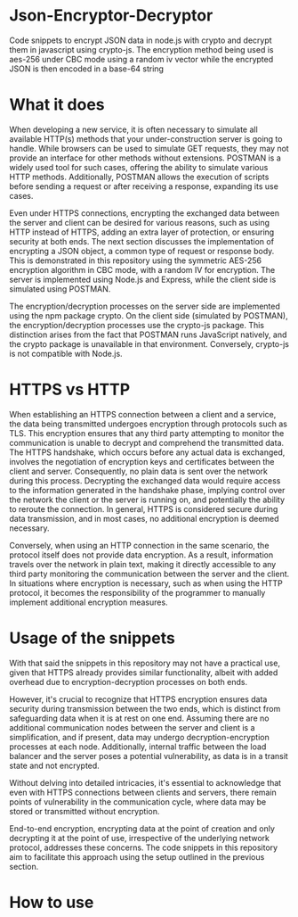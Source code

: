 # Json-Encryptor-Decryptor
Code snippets to encrypt JSON data in node.js with crypto and decrypt them in javascript using crypto-js. The encryption method being used is aes-256 under CBC mode using a random iv vector while the encrypted JSON is then encoded in a base-64 string   

# What it does
When developing a new service, it is often necessary to simulate all available HTTP(s) methods that your under-construction server is going to handle. While browsers can be used to simulate GET requests, they may not provide an interface for other methods without extensions. POSTMAN is a widely used tool for such cases, offering the ability to simulate various HTTP methods. Additionally, POSTMAN allows the execution of scripts before sending a request or after receiving a response, expanding its use cases.

Even under HTTPS connections, encrypting the exchanged data between the server and client can be desired for various reasons, such as using HTTP instead of HTTPS, adding an extra layer of protection, or ensuring security at both ends. The next section discusses the implementation of encrypting a JSON object, a common type of request or response body. This is demonstrated in this repository using the symmetric AES-256 encryption algorithm in CBC mode, with a random IV for encryption. The server is implemented using Node.js and Express, while the client side is simulated using POSTMAN.

The encryption/decryption processes on the server side are implemented using the npm package crypto. On the client side (simulated by POSTMAN), the encryption/decryption processes use the crypto-js package. This distinction arises from the fact that POSTMAN runs JavaScript natively, and the crypto package is unavailable in that environment. Conversely, crypto-js is not compatible with Node.js.





# HTTPS vs HTTP
When establishing an HTTPS connection between a client and a service, the data being transmitted undergoes encryption through protocols such as TLS. This encryption ensures that any third party attempting to monitor the communication is unable to decrypt and comprehend the transmitted data. The HTTPS handshake, which occurs before any actual data is exchanged, involves the negotiation of encryption keys and certificates between the client and server. Consequently, no plain data is sent over the network during this process. Decrypting the exchanged data would require access to the information generated in the handshake phase, implying control over the network the client or the server is running on, and potentially the ability to reroute the connection. In general, HTTPS is considered secure during data transmission, and in most cases, no additional encryption is deemed necessary.

Conversely, when using an HTTP connection in the same scenario, the protocol itself does not provide data encryption. As a result, information travels over the network in plain text, making it directly accessible to any third party monitoring the communication between the server and the client. In situations where encryption is necessary, such as when using the HTTP protocol, it becomes the responsibility of the programmer to manually implement additional encryption measures.




# Usage of the snippets 
With that said the snippets in this repository may not have a practical use, given that HTTPS already provides similar functionality, albeit with added overhead due to encryption-decryption processes on both ends.

However, it's crucial to recognize that HTTPS encryption ensures data security during transmission between the two ends, which is distinct from safeguarding data when it is at rest on one end. Assuming there are no additional communication nodes between the server and client is a simplification, and if present, data may undergo decryption-encryption processes at each node. Additionally, internal traffic between the load balancer and the server poses a potential vulnerability, as data is in a transit state and not encrypted.

Without delving into detailed intricacies, it's essential to acknowledge that even with HTTPS connections between clients and servers, there remain points of vulnerability in the communication cycle, where data may be stored or transmitted without encryption.

End-to-end encryption, encrypting data at the point of creation and only decrypting it at the point of use, irrespective of the underlying network protocol, addresses these concerns. The code snippets in this repository aim to facilitate this approach using the setup outlined in the previous section.






# How to use

 



